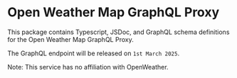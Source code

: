 # Open Weather Map GraphQL Proxy

This package contains Typescript, JSDoc, and GraphQL schema definitions for the Open Weather Map GraphQL Proxy.

The GraphQL endpoint will be released on `1st March 2025`.

Note: This service has no affiliation with OpenWeather.
